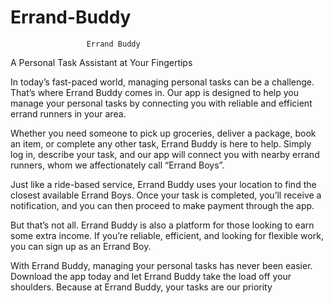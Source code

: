 # Errand-Buddy
                     Errand Buddy

A Personal Task Assistant at Your Fingertips

In today’s fast-paced world, managing personal tasks can be a challenge. That’s where Errand Buddy comes in. Our app is designed to help you manage your personal tasks by connecting you with reliable and efficient errand runners in your area.

Whether you need someone to pick up groceries, deliver a package, book an item, or complete any other task, Errand Buddy is here to help. Simply log in, describe your task, and our app will connect you with nearby errand runners, whom we affectionately call “Errand Boys”.

Just like a ride-based service, Errand Buddy uses your location to find the closest available Errand Boys. Once your task is completed, you’ll receive a notification, and you can then proceed to make payment through the app.

But that’s not all. Errand Buddy is also a platform for those looking to earn some extra income. If you’re reliable, efficient, and looking for flexible work, you can sign up as an Errand Boy.

With Errand Buddy, managing your personal tasks has never been easier. Download the app today and let Errand Buddy take the load off your shoulders. Because at Errand Buddy, your tasks are our priority